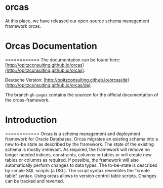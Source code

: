 orcas
=====
At this place, we have released our open-source schema management framework orcas.

# Orcas Documentation
============
The documentation can be found here: [http://opitzconsulting.github.io/orcas](http://opitzconsulting.github.io/orcas).

Deutsche Version: [http://opitzconsulting.github.io/orcas/de](http://opitzconsulting.github.io/orcas/de).

The branch `gh-pages` contains the sourcen for the official documentation of the orcas-framework. 

# Introduction
============
Orcas is a schema management and deployment framework for Oracle Databases. Orcas migrates an existing schema into a new to-be state as described by the framework.
The state of the existing schema is mostly irrelevant.  As required, the framework will remove no longer needed indices, constraints, columns or tables or will create new tables or columns as required. 
If possible, the framework will also automatically perform changes to data types.
The to-be-state is described by simple SQL scripts (a DSL). The script syntax resembles the "create table" syntax.
Using orcas allows to version control table scripts. Changes can be tracked and reverted. 



